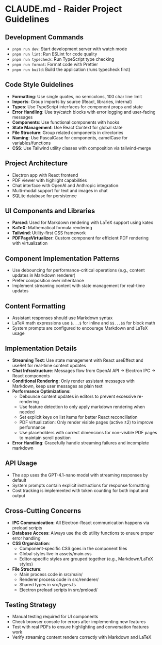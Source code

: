# CLAUDE.md - Raider Project Guidelines

## Development Commands

- `pnpm run dev`: Start development server with watch mode
- `pnpm run lint`: Run ESLint for code quality
- `pnpm run typecheck`: Run TypeScript type checking
- `pnpm run format`: Format code with Prettier
- `pnpm run build`: Build the application (runs typecheck first)

## Code Style Guidelines

- **Formatting**: Use single quotes, no semicolons, 100 char line limit
- **Imports**: Group imports by source (React, libraries, internal)
- **Types**: Use TypeScript interfaces for component props and state
- **Error Handling**: Use try/catch blocks with error logging and user-facing messages
- **Components**: Use functional components with hooks
- **State Management**: Use React Context for global state
- **File Structure**: Group related components in directories
- **Naming**: Use PascalCase for components, camelCase for variables/functions
- **CSS**: Use Tailwind utility classes with composition via tailwind-merge

## Project Architecture

- Electron app with React frontend
- PDF viewer with highlight capabilities
- Chat interface with OpenAI and Anthropic integration
- Multi-modal support for text and images in chat
- SQLite database for persistence

## UI Components and Libraries

- **Parsed**: Used for Markdown rendering with LaTeX support using katex
- **KaTeX**: Mathematical formula rendering
- **Tailwind**: Utility-first CSS framework
- **PDFPageVirtualizer**: Custom component for efficient PDF rendering with virtualization

## Component Implementation Patterns

- Use debouncing for performance-critical operations (e.g., content updates in Markdown renderer)
- Prefer composition over inheritance
- Implement streaming content with state management for real-time updates

## Content Formatting

- Assistant responses should use Markdown syntax
- LaTeX math expressions use `$...$` for inline and `$$...$$` for block math
- System prompts are configured to encourage Markdown and LaTeX usage

## Implementation Details

- **Streaming Text**: Use state management with React useEffect and useRef for real-time content updates
- **Chat Infrastructure**: Messages flow from OpenAI API → Electron IPC → React components
- **Conditional Rendering**: Only render assistant messages with Markdown, keep user messages as plain text
- **Performance Optimizations**:
  - Debounce content updates in editors to prevent excessive re-rendering
  - Use feature detection to only apply markdown rendering when needed
  - Set explicit keys on list items for better React reconciliation
  - PDF virtualization: Only render visible pages (active ±2) to improve performance
  - Use placeholders with correct dimensions for non-visible PDF pages to maintain scroll position
- **Error Handling**: Gracefully handle streaming failures and incomplete markdown

## API Usage

- The app uses the GPT-4.1-nano model with streaming responses by default
- System prompts contain explicit instructions for response formatting
- Cost tracking is implemented with token counting for both input and output

## Cross-Cutting Concerns

- **IPC Communication**: All Electron-React communication happens via preload scripts
- **Database Access**: Always use the db utility functions to ensure proper error handling
- **CSS Organization**:
  - Component-specific CSS goes in the component files
  - Global styles live in assets/main.css
  - Editor-specific styles are grouped together (e.g., Markdown/LaTeX styles)
- **File Structure**:
  - Main process code in src/main/
  - Renderer process code in src/renderer/
  - Shared types in src/types.ts
  - Electron preload scripts in src/preload/

## Testing Strategy

- Manual testing required for UI components
- Check browser console for errors after implementing new features
- Test with real PDFs to ensure highlighting and conversation features work
- Verify streaming content renders correctly with Markdown and LaTeX

